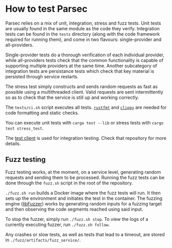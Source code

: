 <!--
  -- Copyright (c) 2020, Arm Limited, All Rights Reserved
  -- SPDX-License-Identifier: Apache-2.0
  --
  -- Licensed under the Apache License, Version 2.0 (the "License"); you may
  -- not use this file except in compliance with the License.
  -- You may obtain a copy of the License at
  --
  -- http://www.apache.org/licenses/LICENSE-2.0
  --
  -- Unless required by applicable law or agreed to in writing, software
  -- distributed under the License is distributed on an "AS IS" BASIS, WITHOUT
  -- WARRANTIES OR CONDITIONS OF ANY KIND, either express or implied.
  -- See the License for the specific language governing permissions and
  -- limitations under the License.
--->

# How to test Parsec

Parsec relies on a mix of unit, integration, stress and fuzz tests. Unit tests are usually found in the same module as the code they verify. Integration tests can be found in the `tests` directory (along with the code framework required for running them), and come in two flavours: single-provider and all-providers.

Single-provider tests do a thorough verification of each individual provider, while all-providers tests check that the common functionality is capable of supporting multiple providers at the same time. Another subcategory of integration tests are persistance tests which check that key material is persisted through service restarts.

The stress test simply constructs and sends random requests as fast as possible using a multithreaded client. Valid requests are sent intermittently so as to check that the service is still up and working correctly.

The `tests/ci.sh` script executes all tests. [`rustfmt`](https://github.com/rust-lang/rustfmt)
and [`clippy`](https://github.com/rust-lang/rust-clippy) are needed for code formatting and static checks.

You can execute unit tests with `cargo test --lib` or stress tests with `cargo test stress_test`.

The [test client](https://github.com/parallaxsecond/parsec-client-test) is used for integration
testing. Check that repository for more details.

## Fuzz testing

Fuzz testing works, at the moment, on a service level, generating random requests and sending them to be processed. Running the fuzz tests can be done through the `fuzz.sh` script in the root of the repository. 

`./fuzz.sh run` builds a Docker image where the fuzz tests will run. It then sets up the environment and initiates the test in the container. The fuzzing engine ([libFuzzer](http://llvm.org/docs/LibFuzzer.html)) works by generating random inputs for a fuzzing target and then observing the code segments reached using said input.

To stop the fuzzer, simply run `./fuzz.sh stop`. To view the logs of a currently executing fuzzer, run `./fuzz.sh follow`.

Any crashes or slow tests, as well as tests that lead to a timeout, are stored in `./fuzz/artifacts/fuzz_service/`.
